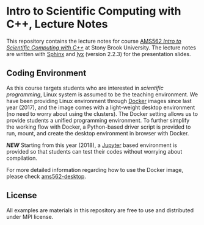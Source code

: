 # Intro to Scientific Computing with C++, Lecture Notes

This repository contains the lecture notes for course [AMS562 *Intro to Scientific Computing with C++*](https://www.stonybrook.edu/commcms/ams/graduate/_courses/ams562.php) at Stony Brook University. The lecture notes are written with [Sphinx](http://www.sphinx-doc.org/en/master/index.html) and [lyx](https://www.lyx.org/) (version 2.2.3) for the presentation slides.

## Coding Environment

As this course targets students who are interested in *scientific programming*, Linux system is assumed to be the teaching environment. We have been providing Linux environment through [Docker](https://www.docker.com/) images since last year (2017), and the image comes with a light-weight desktop environment (no need to worry about using the clusters). The Docker setting allows us to provide students a unified programming environment. To further simplify the working flow with Docker, a Python-based driver script is provided to run, mount, and create the desktop environment in browser with Docker.

***NEW*** Starting from this year (2018), a [Jupyter](http://jupyter.org/) based environment is provided so that students can test their codes without worrying about compilation.

For more detailed information regarding how to use the Docker image, please check [ams562-desktop](https://github.com/compdatasci/ams562-desktop).

## License

All examples are materials in this repository are free to use and distributed under MPI license.
